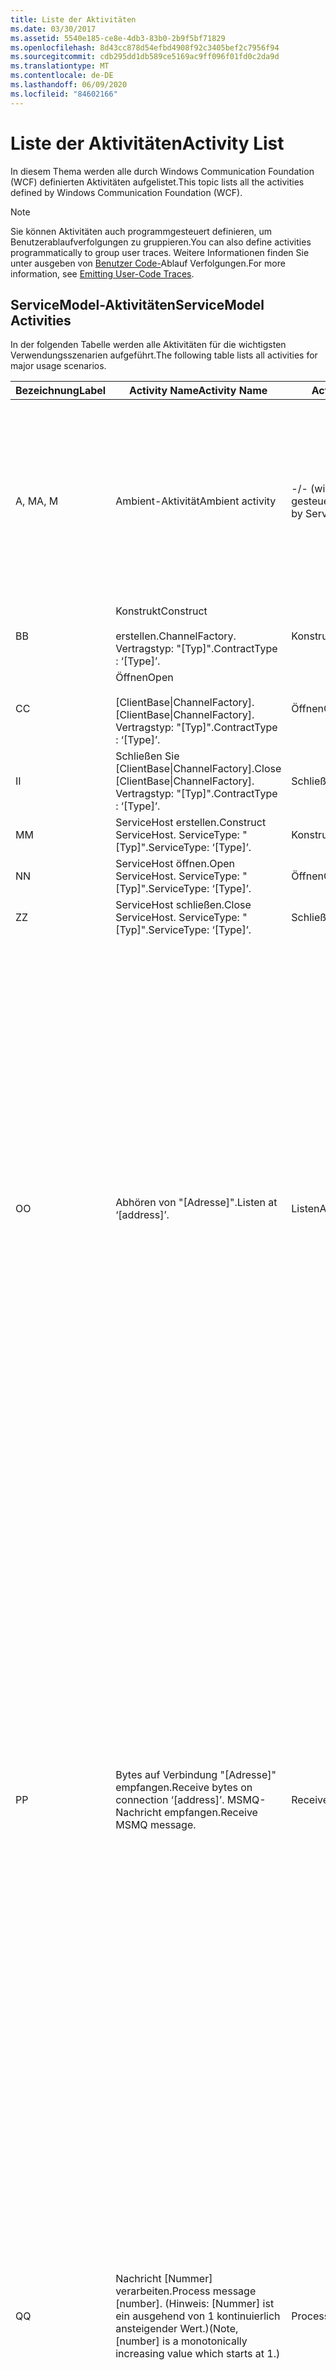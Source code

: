 ```yaml
---
title: Liste der Aktivitäten
ms.date: 03/30/2017
ms.assetid: 5540e185-ce8e-4db3-83b0-2b9f5bf71829
ms.openlocfilehash: 8d43cc878d54efbd4908f92c3405bef2c7956f94
ms.sourcegitcommit: cdb295dd1db589ce5169ac9ff096f01fd0c2da9d
ms.translationtype: MT
ms.contentlocale: de-DE
ms.lasthandoff: 06/09/2020
ms.locfileid: "84602166"
---
```

# <a name="activity-list"></a><span data-ttu-id="9a0f6-102">Liste der Aktivitäten</span><span class="sxs-lookup"><span data-stu-id="9a0f6-102">Activity List</span></span>
<span data-ttu-id="9a0f6-103">In diesem Thema werden alle durch Windows Communication Foundation (WCF) definierten Aktivitäten aufgelistet.</span><span class="sxs-lookup"><span data-stu-id="9a0f6-103">This topic lists all the activities defined by Windows Communication Foundation (WCF).</span></span>  
  
> [!NOTE]
> <span data-ttu-id="9a0f6-104">Sie können Aktivitäten auch programmgesteuert definieren, um Benutzerablaufverfolgungen zu gruppieren.</span><span class="sxs-lookup"><span data-stu-id="9a0f6-104">You can also define activities programmatically to group user traces.</span></span> <span data-ttu-id="9a0f6-105">Weitere Informationen finden Sie unter ausgeben von [Benutzer Code-](emitting-user-code-traces.md)Ablauf Verfolgungen.</span><span class="sxs-lookup"><span data-stu-id="9a0f6-105">For more information, see [Emitting User-Code Traces](emitting-user-code-traces.md).</span></span>  
  
## <a name="servicemodel-activities"></a><span data-ttu-id="9a0f6-106">ServiceModel-Aktivitäten</span><span class="sxs-lookup"><span data-stu-id="9a0f6-106">ServiceModel Activities</span></span>  
 <span data-ttu-id="9a0f6-107">In der folgenden Tabelle werden alle Aktivitäten für die wichtigsten Verwendungsszenarien aufgeführt.</span><span class="sxs-lookup"><span data-stu-id="9a0f6-107">The following table lists all activities for major usage scenarios.</span></span>  
  
|<span data-ttu-id="9a0f6-108">Bezeichnung</span><span class="sxs-lookup"><span data-stu-id="9a0f6-108">Label</span></span>|<span data-ttu-id="9a0f6-109">Activity Name</span><span class="sxs-lookup"><span data-stu-id="9a0f6-109">Activity Name</span></span>|<span data-ttu-id="9a0f6-110">Activity Type</span><span class="sxs-lookup"><span data-stu-id="9a0f6-110">Activity Type</span></span>|<span data-ttu-id="9a0f6-111">BESCHREIBUNG</span><span class="sxs-lookup"><span data-stu-id="9a0f6-111">Description</span></span>|  
|-----------|-------------------|-------------------|-----------------|  
|<span data-ttu-id="9a0f6-112">A, M</span><span class="sxs-lookup"><span data-stu-id="9a0f6-112">A, M</span></span>|<span data-ttu-id="9a0f6-113">Ambient-Aktivität</span><span class="sxs-lookup"><span data-stu-id="9a0f6-113">Ambient activity</span></span>|<span data-ttu-id="9a0f6-114">-/- (wird nicht über ServiceModel gesteuert)</span><span class="sxs-lookup"><span data-stu-id="9a0f6-114">N/A (this is not controlled by ServiceModel)</span></span>|<span data-ttu-id="9a0f6-115">Die Aktivität, deren ID in TLS festgelegt wird, bevor Aufrufe an ServiceModel-Code (client- oder serverseitig) stattfinden.</span><span class="sxs-lookup"><span data-stu-id="9a0f6-115">The activity whose ID is set in TLS before any calls to ServiceModel code (client side or server side).</span></span><br /><br /> <span data-ttu-id="9a0f6-116">Beispiel: eine Aktivität, bei der Open auf dem WCF-Client oder Service Host. Open aufgerufen wird, wird aufgerufen.</span><span class="sxs-lookup"><span data-stu-id="9a0f6-116">Example: An activity where  open is called on the WCF client or serviceHost.open is called.</span></span>|  
|<span data-ttu-id="9a0f6-117">B</span><span class="sxs-lookup"><span data-stu-id="9a0f6-117">B</span></span>|<span data-ttu-id="9a0f6-118">Konstrukt</span><span class="sxs-lookup"><span data-stu-id="9a0f6-118">Construct</span></span><br /><br /> <span data-ttu-id="9a0f6-119">erstellen.</span><span class="sxs-lookup"><span data-stu-id="9a0f6-119">ChannelFactory.</span></span> <span data-ttu-id="9a0f6-120">Vertragstyp: "[Typ]".</span><span class="sxs-lookup"><span data-stu-id="9a0f6-120">ContractType : ‘[Type]’.</span></span>|<span data-ttu-id="9a0f6-121">Konstrukt</span><span class="sxs-lookup"><span data-stu-id="9a0f6-121">Construct</span></span>||  
|<span data-ttu-id="9a0f6-122">C</span><span class="sxs-lookup"><span data-stu-id="9a0f6-122">C</span></span>|<span data-ttu-id="9a0f6-123">Öffnen</span><span class="sxs-lookup"><span data-stu-id="9a0f6-123">Open</span></span><br /><br /> <span data-ttu-id="9a0f6-124">[ClientBase&#124;ChannelFactory].</span><span class="sxs-lookup"><span data-stu-id="9a0f6-124">[ClientBase&#124;ChannelFactory].</span></span> <span data-ttu-id="9a0f6-125">Vertragstyp: "[Typ]".</span><span class="sxs-lookup"><span data-stu-id="9a0f6-125">ContractType : ‘[Type]’.</span></span>|<span data-ttu-id="9a0f6-126">Öffnen</span><span class="sxs-lookup"><span data-stu-id="9a0f6-126">Open</span></span>||  
|<span data-ttu-id="9a0f6-127">I</span><span class="sxs-lookup"><span data-stu-id="9a0f6-127">I</span></span>|<span data-ttu-id="9a0f6-128">Schließen Sie [ClientBase&#124;ChannelFactory].</span><span class="sxs-lookup"><span data-stu-id="9a0f6-128">Close [ClientBase&#124;ChannelFactory].</span></span> <span data-ttu-id="9a0f6-129">Vertragstyp: "[Typ]".</span><span class="sxs-lookup"><span data-stu-id="9a0f6-129">ContractType : ‘[Type]’.</span></span>|<span data-ttu-id="9a0f6-130">Schließen</span><span class="sxs-lookup"><span data-stu-id="9a0f6-130">Close</span></span>||  
|<span data-ttu-id="9a0f6-131">M</span><span class="sxs-lookup"><span data-stu-id="9a0f6-131">M</span></span>|<span data-ttu-id="9a0f6-132">ServiceHost erstellen.</span><span class="sxs-lookup"><span data-stu-id="9a0f6-132">Construct ServiceHost.</span></span> <span data-ttu-id="9a0f6-133">ServiceType: "[Typ]".</span><span class="sxs-lookup"><span data-stu-id="9a0f6-133">ServiceType: ‘[Type]’.</span></span>|<span data-ttu-id="9a0f6-134">Konstrukt</span><span class="sxs-lookup"><span data-stu-id="9a0f6-134">Construct</span></span>||  
|<span data-ttu-id="9a0f6-135">N</span><span class="sxs-lookup"><span data-stu-id="9a0f6-135">N</span></span>|<span data-ttu-id="9a0f6-136">ServiceHost öffnen.</span><span class="sxs-lookup"><span data-stu-id="9a0f6-136">Open ServiceHost.</span></span> <span data-ttu-id="9a0f6-137">ServiceType: "[Typ]".</span><span class="sxs-lookup"><span data-stu-id="9a0f6-137">ServiceType: ‘[Type]’.</span></span>|<span data-ttu-id="9a0f6-138">Öffnen</span><span class="sxs-lookup"><span data-stu-id="9a0f6-138">Open</span></span>||  
|<span data-ttu-id="9a0f6-139">Z</span><span class="sxs-lookup"><span data-stu-id="9a0f6-139">Z</span></span>|<span data-ttu-id="9a0f6-140">ServiceHost schließen.</span><span class="sxs-lookup"><span data-stu-id="9a0f6-140">Close ServiceHost.</span></span> <span data-ttu-id="9a0f6-141">ServiceType: "[Typ]".</span><span class="sxs-lookup"><span data-stu-id="9a0f6-141">ServiceType: ‘[Type]’.</span></span>|<span data-ttu-id="9a0f6-142">Schließen</span><span class="sxs-lookup"><span data-stu-id="9a0f6-142">Close</span></span>||  
|<span data-ttu-id="9a0f6-143">O</span><span class="sxs-lookup"><span data-stu-id="9a0f6-143">O</span></span>|<span data-ttu-id="9a0f6-144">Abhören von "[Adresse]".</span><span class="sxs-lookup"><span data-stu-id="9a0f6-144">Listen at ‘[address]’.</span></span>|<span data-ttu-id="9a0f6-145">ListenAt</span><span class="sxs-lookup"><span data-stu-id="9a0f6-145">ListenAt</span></span>|<span data-ttu-id="9a0f6-146">Diese und die folgende Aktivität sind transportspezifisch.</span><span class="sxs-lookup"><span data-stu-id="9a0f6-146">This and the next activity are transport-specific.</span></span> <span data-ttu-id="9a0f6-147">Die ListenAt-Aktivität repräsentiert den Inhalt, der der Adresse zugeordnet wird, die vom Kanallistener abgehört wird.</span><span class="sxs-lookup"><span data-stu-id="9a0f6-147">The ListenAt activity represents the content that maps to the address where the channel listener listens at.</span></span> <span data-ttu-id="9a0f6-148">Im Fall von MSMQ ist dies die Warteschlange selbst, da die Warteschlange einer Adresse zugeordnet wird.</span><span class="sxs-lookup"><span data-stu-id="9a0f6-148">In the case of MSMQ, it is the queue itself since the queue maps to one address.</span></span> <span data-ttu-id="9a0f6-149">Bei dieser Aktivität werden im Fall von verbindungsorientierten Transporten ankommende Verbindungen und im Fall von MSMQ MSMQ-Nachrichten abgehört.</span><span class="sxs-lookup"><span data-stu-id="9a0f6-149">This activity listens for incoming connections in the case of connection-oriented transports, for MSMQ messages in the case of MSMQ.</span></span> <span data-ttu-id="9a0f6-150">Diese Aktivität wird während ServiceHost.Open() erstellt. Sie enthält die Ablaufverfolgungen für die Erstellung und Entfernung des Listeners und überträgt an alle ReceiveBytes-Aktivitäten.</span><span class="sxs-lookup"><span data-stu-id="9a0f6-150">This activity is created during ServiceHost.Open(), and contains the traces related to creating and disposing the listener, as well as transferring out to all ReceiveBytes activities.</span></span>|  
|<span data-ttu-id="9a0f6-151">P</span><span class="sxs-lookup"><span data-stu-id="9a0f6-151">P</span></span>|<span data-ttu-id="9a0f6-152">Bytes auf Verbindung "[Adresse]" empfangen.</span><span class="sxs-lookup"><span data-stu-id="9a0f6-152">Receive bytes on connection ‘[address]’.</span></span> <span data-ttu-id="9a0f6-153">MSMQ-Nachricht empfangen.</span><span class="sxs-lookup"><span data-stu-id="9a0f6-153">Receive MSMQ message.</span></span>|<span data-ttu-id="9a0f6-154">ReceiveBytes</span><span class="sxs-lookup"><span data-stu-id="9a0f6-154">ReceiveBytes</span></span>|<span data-ttu-id="9a0f6-155">In dieser Aktivität werden Daten, die letztendlich eine WCF-Nachricht erhalten, verarbeitet.</span><span class="sxs-lookup"><span data-stu-id="9a0f6-155">In this activity, data that will eventually get a WCF message is processed.</span></span> <span data-ttu-id="9a0f6-156">Ankommende Bytes werden im Fall eines verbindungsorientierten Transports oder von HTTP erwartet.</span><span class="sxs-lookup"><span data-stu-id="9a0f6-156">Incoming bytes are waited in the case of connection-oriented transport or http.</span></span> <span data-ttu-id="9a0f6-157">Bei TCP/Named Pipes (benannten Pipes) entspricht die Lebensdauer dieser Aktivität der Lebensdauer der Verbindung, da sie gemeinsam mit der Verbindung erstellt wird.</span><span class="sxs-lookup"><span data-stu-id="9a0f6-157">For TCP/named-pipe, the lifetime of this activity is the lifetime of the connection, as it is created when the connection is created.</span></span> <span data-ttu-id="9a0f6-158">Bei HTTP entspricht die Lebensdauer der Aktivität der Lebensdauer einer Nachrichtenanforderung. Sie wird beim Senden der Nachricht erstellt.</span><span class="sxs-lookup"><span data-stu-id="9a0f6-158">For http, it is of the lifetime of a message request and is created when the message is sent.</span></span> <span data-ttu-id="9a0f6-159">Diese Aktivität enthält ggf. die Ablaufverfolgungen für die Erstellung und Entfernung der Verbindung und überträgt an alle Aktivitäten, die Nachrichten (Objekte) verarbeiten.</span><span class="sxs-lookup"><span data-stu-id="9a0f6-159">This activity contains the traces related to creating and disposing the connection if applicable, as well as transfers out to all message (object) processing activities.</span></span><br /><br /> <span data-ttu-id="9a0f6-160">Im Fall von MSMQ ist dies die Aktivität, in der die MSMQ-Nachricht abgerufen wird.</span><span class="sxs-lookup"><span data-stu-id="9a0f6-160">In the case of MSMQ, it is the activity where the MSMQ message is retrieved.</span></span>|  
|<span data-ttu-id="9a0f6-161">Q</span><span class="sxs-lookup"><span data-stu-id="9a0f6-161">Q</span></span>|<span data-ttu-id="9a0f6-162">Nachricht [Nummer] verarbeiten.</span><span class="sxs-lookup"><span data-stu-id="9a0f6-162">Process message [number].</span></span> <span data-ttu-id="9a0f6-163">(Hinweis: [Nummer] ist ein ausgehend von 1 kontinuierlich ansteigender Wert.)</span><span class="sxs-lookup"><span data-stu-id="9a0f6-163">(Note, [number] is a monotonically increasing value which starts at 1.)</span></span>|<span data-ttu-id="9a0f6-164">ProcessMessage</span><span class="sxs-lookup"><span data-stu-id="9a0f6-164">ProcessMessage</span></span>|<span data-ttu-id="9a0f6-165">Es wird eine ankommende Nachricht verarbeitet.</span><span class="sxs-lookup"><span data-stu-id="9a0f6-165">Process an incoming message.</span></span> <span data-ttu-id="9a0f6-166">Diese Aktivität beginnt, wenn alle Daten (Bytes, MSMQ-Nachricht) empfangen werden, um ein WCF-Nachrichten Objekt zu bilden.</span><span class="sxs-lookup"><span data-stu-id="9a0f6-166">This activity starts when all the data (bytes, MSMQ message) are received to form a WCF message object.</span></span> <span data-ttu-id="9a0f6-167">Die Ablaufverfolgungen in dieser Aktivität befassen sich mit der Headerverarbeitung.</span><span class="sxs-lookup"><span data-stu-id="9a0f6-167">Traces within this activity deal with header processing.</span></span><br /><br /> <span data-ttu-id="9a0f6-168">Sobald eine verteilbare Nachricht gebildet wurde, wird zur ServiceHost-ProcessAction-Aktivität gewechselt, nachdem die entsprechende Aktivitäts-ID in Erfahrung gebracht wurde.</span><span class="sxs-lookup"><span data-stu-id="9a0f6-168">Once a message that can be dispatched is formed, the ServiceHost ProcessAction activity is switched to after looking up the corresponding Activity ID.</span></span>|  
|<span data-ttu-id="9a0f6-169">D, S</span><span class="sxs-lookup"><span data-stu-id="9a0f6-169">D, S</span></span>|<span data-ttu-id="9a0f6-170">Aktion "[Aktion]" verarbeiten.</span><span class="sxs-lookup"><span data-stu-id="9a0f6-170">Process action ‘[action]’.</span></span>|<span data-ttu-id="9a0f6-171">ProcessAction</span><span class="sxs-lookup"><span data-stu-id="9a0f6-171">ProcessAction</span></span>|<span data-ttu-id="9a0f6-172">Die Nachricht wird über einen Transport-/Sicherheits-/RM-Stapel verarbeitet und bei Eingang bzw. Ausgang an Benutzercode verteilt.</span><span class="sxs-lookup"><span data-stu-id="9a0f6-172">Process the message through the Transport/Security/RM stack for dispatching the message to user code on receive, and in the reverse order on send.</span></span><br /><br /> <span data-ttu-id="9a0f6-173">Auf dem-Server verwendet diese Aktivität die propagierte Aktivitäts-ID, wenn Sie im Nachrichten Header über "Aktivitäts Propagierung" gesendet wird. Andernfalls wird eine neue GUID erstellt.</span><span class="sxs-lookup"><span data-stu-id="9a0f6-173">On the server, this activity uses the propagated Activity ID if it is sent in the message header via "Activity Propagation"; otherwise, a new GUID is created.</span></span><br /><br /> <span data-ttu-id="9a0f6-174">Die Antwortnachricht wird bei Anforderung-/Antwortverträgen ebenfalls in dieser Aktivität verarbeitet.</span><span class="sxs-lookup"><span data-stu-id="9a0f6-174">The response message for request/reply contracts is also processed in that activity.</span></span>|  
|<span data-ttu-id="9a0f6-175">T</span><span class="sxs-lookup"><span data-stu-id="9a0f6-175">T</span></span>|<span data-ttu-id="9a0f6-176">"[IContract.Operation]" ausführen.</span><span class="sxs-lookup"><span data-stu-id="9a0f6-176">Execute ‘[IContract.Operation]’.</span></span>|<span data-ttu-id="9a0f6-177">ExecuteUserCode</span><span class="sxs-lookup"><span data-stu-id="9a0f6-177">ExecuteUserCode</span></span>|<span data-ttu-id="9a0f6-178">Benutzercode wird dienstseitig nach dem Verteilen ausgeführt.</span><span class="sxs-lookup"><span data-stu-id="9a0f6-178">Execute user code after dispatch on the service side.</span></span> <span data-ttu-id="9a0f6-179">Diese Aktivität stellt eine Grenze zwischen ServiceHost-Code und Benutzercode bereit.</span><span class="sxs-lookup"><span data-stu-id="9a0f6-179">This activity provides a boundary to delineate ServiceHost code from user-provided code.</span></span>|  
  
## <a name="security-activities"></a><span data-ttu-id="9a0f6-180">Sicherheitsaktivitäten</span><span class="sxs-lookup"><span data-stu-id="9a0f6-180">Security Activities</span></span>  
 <span data-ttu-id="9a0f6-181">In der folgenden Tabelle werden alle sicherheitsbezogenen Aktivitäten aufgeführt.</span><span class="sxs-lookup"><span data-stu-id="9a0f6-181">The following table lists all activities related to Security.</span></span>  
  
|<span data-ttu-id="9a0f6-182">Activity Name</span><span class="sxs-lookup"><span data-stu-id="9a0f6-182">Activity Name</span></span>|<span data-ttu-id="9a0f6-183">Activity Type</span><span class="sxs-lookup"><span data-stu-id="9a0f6-183">Activity Type</span></span>|<span data-ttu-id="9a0f6-184">BESCHREIBUNG</span><span class="sxs-lookup"><span data-stu-id="9a0f6-184">Description</span></span>|  
|-------------------|-------------------|-----------------|  
|<span data-ttu-id="9a0f6-185">Sichere Sitzung einrichten</span><span class="sxs-lookup"><span data-stu-id="9a0f6-185">Setup secure session</span></span>|<span data-ttu-id="9a0f6-186">SetupSecurity</span><span class="sxs-lookup"><span data-stu-id="9a0f6-186">SetupSecurity</span></span>|<span data-ttu-id="9a0f6-187">Nur clientseitig vorhanden.</span><span class="sxs-lookup"><span data-stu-id="9a0f6-187">Exists on the client side only.</span></span> <span data-ttu-id="9a0f6-188">Enthält alle RST\*-/SCT-Austauschvorgänge für die Authentifizierung und Einrichtung des Sicherheitskontexts.</span><span class="sxs-lookup"><span data-stu-id="9a0f6-188">Contains all RST\*/SCT exchanges for authentication and setting the security context.</span></span> <span data-ttu-id="9a0f6-189">Wenn der Wert ist `propagateActivity` = `true` , wird diese Aktivität mit den entsprechenden Process Action RST/SCT-Aktivitäten des dienstangs zusammengeführt \* .</span><span class="sxs-lookup"><span data-stu-id="9a0f6-189">If `propagateActivity`=`true`, this activity is merged with the service’s corresponding Process Action RST\*/SCT activities.</span></span>|  
|<span data-ttu-id="9a0f6-190">Sichere Sitzung schließen</span><span class="sxs-lookup"><span data-stu-id="9a0f6-190">Close secure session</span></span>|<span data-ttu-id="9a0f6-191">SetupSecurity</span><span class="sxs-lookup"><span data-stu-id="9a0f6-191">SetupSecurity</span></span>|<span data-ttu-id="9a0f6-192">Clientseitig vorhanden.</span><span class="sxs-lookup"><span data-stu-id="9a0f6-192">Exists on the client side.</span></span> <span data-ttu-id="9a0f6-193">Enthält den "Cancel"-Nachrichtenaustausch zum Schließen der sicheren Sitzung.</span><span class="sxs-lookup"><span data-stu-id="9a0f6-193">Contains the Cancel message exchange for closing the secure session.</span></span> <span data-ttu-id="9a0f6-194">Wenn der Wert ist `propagateActivity` = `true` , wird diese Aktivität mit der Verarbeitungs Aktion "Cancel" aus dem Dienst zusammengeführt.</span><span class="sxs-lookup"><span data-stu-id="9a0f6-194">If `propagateActivity`=`true`, this activity is merged with the Process Action "Cancel" from the service.</span></span>|  
  
 <span data-ttu-id="9a0f6-195">In der folgenden Tabelle werden alle COM+-bezogenen Aktivitäten aufgeführt.</span><span class="sxs-lookup"><span data-stu-id="9a0f6-195">The following table lists all activities related to COM+.</span></span>  
  
|<span data-ttu-id="9a0f6-196">Activity Name</span><span class="sxs-lookup"><span data-stu-id="9a0f6-196">Activity Name</span></span>|<span data-ttu-id="9a0f6-197">Activity Type</span><span class="sxs-lookup"><span data-stu-id="9a0f6-197">Activity Type</span></span>|<span data-ttu-id="9a0f6-198">BESCHREIBUNG</span><span class="sxs-lookup"><span data-stu-id="9a0f6-198">Description</span></span>|  
|-------------------|-------------------|-----------------|  
|<span data-ttu-id="9a0f6-199">COM+-Instanz erstellen</span><span class="sxs-lookup"><span data-stu-id="9a0f6-199">Create COM+ instance</span></span>|<span data-ttu-id="9a0f6-200">TransferToCOMPlus</span><span class="sxs-lookup"><span data-stu-id="9a0f6-200">TransferToCOMPlus</span></span>|<span data-ttu-id="9a0f6-201">1 Aktivitäts Instanz für jeden com+-Befehl von WCF-Code</span><span class="sxs-lookup"><span data-stu-id="9a0f6-201">1 activity instance for each COM+ call from WCF code</span></span>|  
|<span data-ttu-id="9a0f6-202">Com+ ausführen\<operation></span><span class="sxs-lookup"><span data-stu-id="9a0f6-202">Execute COM+ \<operation></span></span>|<span data-ttu-id="9a0f6-203">TransferToCOMPlus</span><span class="sxs-lookup"><span data-stu-id="9a0f6-203">TransferToCOMPlus</span></span>|<span data-ttu-id="9a0f6-204">1 Aktivitäts Instanz für jeden com+-Befehl von WCF-Code</span><span class="sxs-lookup"><span data-stu-id="9a0f6-204">1 activity instance for each COM+ call from WCF code</span></span>|  
  
## <a name="wmi-activities"></a><span data-ttu-id="9a0f6-205">WMI-Aktivitäten</span><span class="sxs-lookup"><span data-stu-id="9a0f6-205">WMI Activities</span></span>  
 <span data-ttu-id="9a0f6-206">In der folgenden Tabelle werden alle WMI-bezogenen Aktivitäten aufgeführt.</span><span class="sxs-lookup"><span data-stu-id="9a0f6-206">The following table lists all activities related to WMI.</span></span>  
  
|<span data-ttu-id="9a0f6-207">Activity Name</span><span class="sxs-lookup"><span data-stu-id="9a0f6-207">Activity Name</span></span>|<span data-ttu-id="9a0f6-208">Activity Type</span><span class="sxs-lookup"><span data-stu-id="9a0f6-208">Activity Type</span></span>|<span data-ttu-id="9a0f6-209">BESCHREIBUNG</span><span class="sxs-lookup"><span data-stu-id="9a0f6-209">Description</span></span>|  
|-------------------|-------------------|-----------------|  
|<span data-ttu-id="9a0f6-210">WMI-GET-Anforderung</span><span class="sxs-lookup"><span data-stu-id="9a0f6-210">WMI get</span></span>|<span data-ttu-id="9a0f6-211">WMIGetObject</span><span class="sxs-lookup"><span data-stu-id="9a0f6-211">WMIGetObject</span></span>|<span data-ttu-id="9a0f6-212">Benutzer ruft Daten von WMI ab.</span><span class="sxs-lookup"><span data-stu-id="9a0f6-212">User is retrieving data from WMI.</span></span>|  
|<span data-ttu-id="9a0f6-213">WMI-PUT-Anforderung</span><span class="sxs-lookup"><span data-stu-id="9a0f6-213">WMI put</span></span>|<span data-ttu-id="9a0f6-214">WmiPutInstance</span><span class="sxs-lookup"><span data-stu-id="9a0f6-214">WmiPutInstance</span></span>|<span data-ttu-id="9a0f6-215">Benutzer aktualisiert Daten mit WMI.</span><span class="sxs-lookup"><span data-stu-id="9a0f6-215">User is updating data with WMI.</span></span>|
